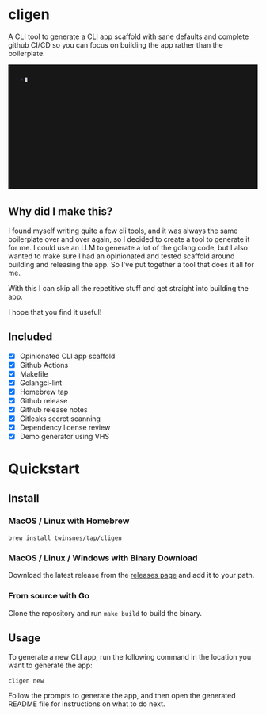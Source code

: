 # cligen 

A CLI tool to generate a CLI app scaffold with sane defaults and complete github CI/CD so you can focus on building the app rather than the boilerplate.

![Demo](demo.gif)

## Why did I make this?
I found myself writing quite a few cli tools, and it was always the same boilerplate over and over again, so I decided to create a tool to generate it for me. I could use an LLM to generate a lot of the golang code, but I also wanted to make sure I had an opinionated and tested scaffold around building and releasing the app. So I've put together a tool that does it all for me.

With this I can skip all the repetitive stuff and get straight into building the app.

I hope that you find it useful!

## Included

- [x] Opinionated CLI app scaffold
- [x] Github Actions
- [x] Makefile
- [x] Golangci-lint
- [x] Homebrew tap
- [x] Github release
- [x] Github release notes
- [x] Gitleaks secret scanning
- [x] Dependency license review
- [x] Demo generator using VHS 

# Quickstart

## Install
### MacOS / Linux with Homebrew

```shell
brew install twinsnes/tap/cligen
```

### MacOS / Linux / Windows with Binary Download

Download the latest release from the [releases page](https://github.com/twinsnes/cligen/releases) and add it to your path.

### From source with Go

Clone the repository and run `make build` to build the binary.

## Usage

To generate a new CLI app, run the following command in the location you want to generate the app:

```shell
cligen new
```

Follow the prompts to generate the app, and then open the generated README file for instructions on what to do next.
